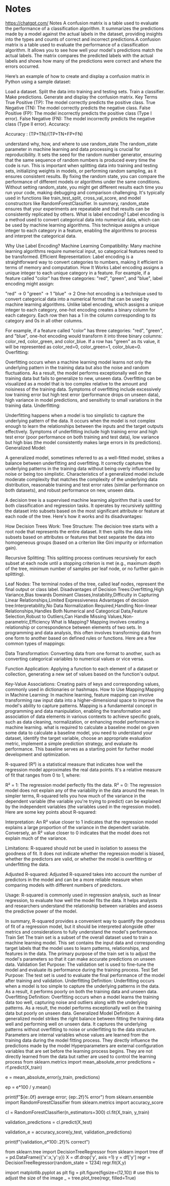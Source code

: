 # Notes
https://chatgpt.com/
Notes
A confusion matrix is a table used to evaluate the performance of a classification algorithm. It summarizes the predictions made by a model against the actual labels in the dataset, providing insights into the types and counts of correct and incorrect predictions.A confusion matrix is a table used to evaluate the performance of a classification algorithm. It allows you to see how well your model's predictions match the actual labels. The matrix compares the predicted labels with the actual labels and shows how many of the predictions were correct and where the errors occurred.

Here’s an example of how to create and display a confusion matrix in Python using a sample dataset:

Load a dataset.
Split the data into training and testing sets.
Train a classifier.
Make predictions.
Generate and display the confusion matrix.
Key Terms
True Positive (TP): The model correctly predicts the positive class.
True Negative (TN): The model correctly predicts the negative class.
False Positive (FP): The model incorrectly predicts the positive class (Type I error).
False Negative (FN): The model incorrectly predicts the negative class (Type II error).
Accuracy: 

Accuracy : (TP+TN)/(TP+TN+FP+FN)

understand why, how, and where to use random_state
The random_state parameter in machine learning and data processing is crucial for reproducibility. It sets the seed for the random number generator, ensuring that the same sequence of random numbers is produced every time the code is run. This is important when splitting data into training and testing sets, initializing weights in models, or performing random sampling, as it ensures consistent results. By fixing the random state, you can compare the performance of different models or algorithms under the same conditions. Without setting random_state, you might get different results each time you run your code, making debugging and comparison challenging. It's typically used in functions like train_test_split, cross_val_score, and model constructors like RandomForestClassifier. In summary, random_state ensures that your experiments are repeatable and that results can be consistently replicated by others.
What is label encoding?
Label encoding is a method used to convert categorical data into numerical data, which can be used by machine learning algorithms. This technique assigns a unique integer to each category in a feature, enabling the algorithms to process and interpret the categorical data.

Why Use Label Encoding?
Machine Learning Compatibility: Many machine learning algorithms require numerical input, so categorical features need to be transformed.
Efficient Representation: Label encoding is a straightforward way to convert categories to numbers, making it efficient in terms of memory and computation.
How It Works
Label encoding assigns a unique integer to each unique category in a feature. For example, if a feature called "color" has three categories: "red", "green", and "blue", label encoding might assign:

"red" -> 0
"green" -> 1
"blue" -> 2
One-hot encoding is a technique used to convert categorical data into a numerical format that can be used by machine learning algorithms. Unlike label encoding, which assigns a unique integer to each category, one-hot encoding creates a binary column for each category. Each row then has a 1 in the column corresponding to its category and 0s in all other columns.

For example, if a feature called "color" has three categories: "red", "green", and "blue", one-hot encoding would transform it into three binary columns: color_red, color_green, and color_blue. If a row has "green" as its value, it will be represented as color_red=0, color_green=1, color_blue=0.
Overfitting:

Overfitting occurs when a machine learning model learns not only the underlying pattern in the training data but also the noise and random fluctuations. As a result, the model performs exceptionally well on the training data but fails to generalize to new, unseen data. Overfitting can be visualized as a model that is too complex relative to the amount and noisiness of the training data.
Symptoms of overfitting include excessively low training error but high test error (performance drops on unseen data), high variance in model predictions, and sensitivity to small variations in the training data.
Underfitting:

Underfitting happens when a model is too simplistic to capture the underlying pattern of the data. It occurs when the model is not complex enough to learn the relationships between the inputs and the target outputs effectively.
Symptoms of underfitting include high training error and high test error (poor performance on both training and test data), low variance but high bias (the model consistently makes large errors in its predictions).
Generalized Model:

A generalized model, sometimes referred to as a well-fitted model, strikes a balance between underfitting and overfitting. It correctly captures the underlying patterns in the training data without being overly influenced by noise or being too simplistic.
Characteristics of a generalized model include moderate complexity that matches the complexity of the underlying data distribution, reasonable training and test error rates (similar performance on both datasets), and robust performance on new, unseen data.

A decision tree is a supervised machine learning algorithm that is used for both classification and regression tasks. It operates by recursively splitting the dataset into subsets based on the most significant attribute or feature at each node of the tree. Here's how it works and its disadvantages:

How Decision Trees Work:
Tree Structure: The decision tree starts with a root node that represents the entire dataset. It then splits the data into subsets based on attributes or features that best separate the data into homogeneous groups (based on a criterion like Gini impurity or information gain).

Recursive Splitting: This splitting process continues recursively for each subset at each node until a stopping criterion is met (e.g., maximum depth of the tree, minimum number of samples per leaf node, or no further gain in splitting).

Leaf Nodes: The terminal nodes of the tree, called leaf nodes, represent the final output or class label.
Disadvantages of Decision Trees:Overfitting,High Variance,Bias towards Dominant Classes,Instability,Difficulty in Capturing Linear Relationships,Limited Expressiveness
Advantages of decision tree:Interpretability,No Data Normalization Required,Handling Non-linear Relationships,Handles Both Numerical and Categorical Data,Feature Selection,Robust to Outliers,Can Handle Missing Values,Non-parametric,Efficiency
What is Mapping?
Mapping involves creating a relationship or correspondence between elements of two sets. In programming and data analysis, this often involves transforming data from one form to another based on defined rules or functions. Here are a few common types of mappings:

Data Transformation: Converting data from one format to another, such as converting categorical variables to numerical values or vice versa.

Function Application: Applying a function to each element of a dataset or collection, generating a new set of values based on the function's output.

Key-Value Associations: Creating pairs of keys and corresponding values, commonly used in dictionaries or hashmaps.
How to Use Mapping:Mapping in Machine Learning: In machine learning, feature mapping can involve transforming raw input data into a higher-dimensional space to improve the model's ability to capture patterns.
Mapping is a fundamental concept in programming and data manipulation, enabling the transformation and association of data elements in various contexts to achieve specific goals, such as data cleaning, normalization, or enhancing model performance in machine learning.
what is required to calculate a baseline model on given some data
to calculate a baseline model, you need to understand your dataset, identify the target variable, choose an appropriate evaluation metric, implement a simple prediction strategy, and evaluate its performance. This baseline serves as a starting point for further model development and optimization.

R-squared (R²) is a statistical measure that indicates how well the regression model approximates the real data points. It's a relative measure of fit that ranges from 0 to 1, where:

R² = 1: The regression model perfectly fits the data.
R² = 0: The regression model does not explain any of the variability in the data around the mean.
In simpler terms, R-squared tells you how much of the variance in the dependent variable (the variable you're trying to predict) can be explained by the independent variables (the variables used in the regression model). Here are some key points about R-squared:

Interpretation: An R² value closer to 1 indicates that the regression model explains a large proportion of the variance in the dependent variable. Conversely, an R² value closer to 0 indicates that the model does not explain much of the variance.

Limitations: R-squared should not be used in isolation to assess the goodness of fit. It does not indicate whether the regression model is biased, whether the predictors are valid, or whether the model is overfitting or underfitting the data.

Adjusted R-squared: Adjusted R-squared takes into account the number of predictors in the model and can be a more reliable measure when comparing models with different numbers of predictors.

Usage: R-squared is commonly used in regression analysis, such as linear regression, to evaluate how well the model fits the data. It helps analysts and researchers understand the relationship between variables and assess the predictive power of the model.

In summary, R-squared provides a convenient way to quantify the goodness of fit of a regression model, but it should be interpreted alongside other metrics and considerations to fully understand the model's performance.
Train Set
The train set is a subset of the overall dataset used to train a machine learning model. This set contains the input data and corresponding target labels that the model uses to learn patterns, relationships, and features in the data. The primary purpose of the train set is to adjust the model's parameters so that it can make accurate predictions on unseen data.
Validation Set
Purpose: The validation set is used to fine-tune the model and evaluate its performance during the training process.
Test Set
Purpose: The test set is used to evaluate the final performance of the model after training and validation.
Underfitting
Definition: Underfitting occurs when a model is too simple to capture the underlying patterns in the data. As a result, it performs poorly on both the training data and unseen data.
Overfitting
Definition: Overfitting occurs when a model learns the training data too well, capturing noise and outliers along with the underlying patterns. As a result, the model performs exceptionally well on the training data but poorly on unseen data.
Generalized Model
Definition: A generalized model strikes the right balance between fitting the training data well and performing well on unseen data. It captures the underlying patterns without overfitting to noise or underfitting to the data structure.
Parameters are internal variables whose values are learned from the training data during the model fitting process. They directly influence the predictions made by the model
Hyperparameters are external configuration variables that are set before the learning process begins. They are not directly learned from the data but rather are used to control the learning process
from sklearn.metrics import mean_absolute_error
predictions = rf.predict(X_train)

e = mean_absolute_error(y_train, predictions)

ep = e*100 / y.mean()

print(f"${e:.0f} average error; {ep:.2f}% error")
from sklearn.ensemble import RandomForestClassifier
from sklearn.metrics import accuracy_score

cl = RandomForestClassifier(n_estimators=300)
cl.fit(X_train, y_train)

validation_predictions = cl.predict(X_test)

validation_e = accuracy_score(y_test, validation_predictions)

print(f"{validation_e*100:.2f}% correct")

from sklearn.tree import DecisionTreeRegressor
from sklearn import tree
df = pd.DataFrame({'x':x,'y':y})
X = df.drop('y', axis =1)
y = df['y']
regr = DecisionTreeRegressor(random_state = 1234)
regr.fit(X,y)

import matplotlib.pyplot as plt 
fig = plt.figure(figsize=(12,10))             # use this to adjust the size of the image
_ = tree.plot_tree(regr, filled=True) 
